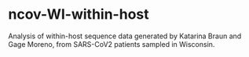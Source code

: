 # ncov-WI-within-host

Analysis of within-host sequence data generated by Katarina Braun and Gage Moreno, from SARS-CoV2 patients sampled in Wisconsin.
